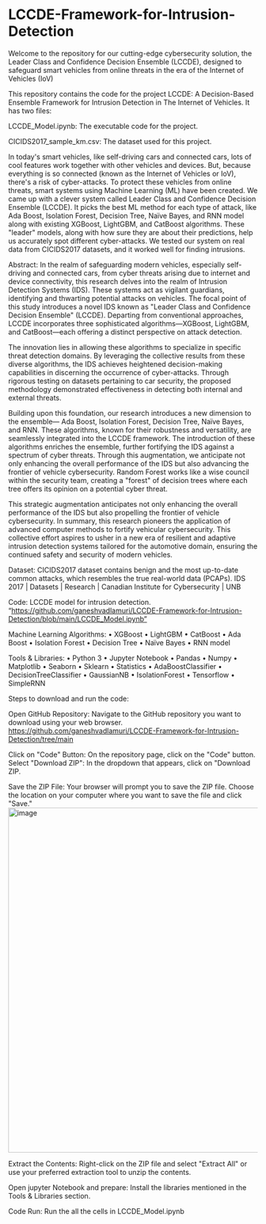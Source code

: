 # LCCDE-Framework-for-Intrusion-Detection
Welcome to the repository for our cutting-edge cybersecurity solution, the Leader Class and Confidence Decision Ensemble (LCCDE), designed to safeguard smart vehicles from online threats in the era of the Internet of Vehicles (IoV)

This repository contains the code for the project LCCDE: A Decision-Based Ensemble Framework for Intrusion Detection in The Internet of Vehicles. It has two files:

LCCDE_Model.ipynb: The executable code for the project.

CICIDS2017_sample_km.csv: The dataset used for this project.

In today's smart vehicles, like self-driving cars and connected cars, lots of cool features work together with other vehicles and devices. But, because everything is so connected (known as the Internet of Vehicles or IoV), there's a risk of cyber-attacks. To protect these vehicles from online threats, smart systems using Machine Learning (ML) have been created. We came up with a clever system called Leader Class and Confidence Decision Ensemble (LCCDE). It picks the best ML method for each type of attack, like Ada Boost, Isolation Forest, Decision Tree, Naïve Bayes, and RNN model along with existing XGBoost, LightGBM, and CatBoost algorithms. These "leader" models, along with how sure they are about their predictions, help us accurately spot different cyber-attacks. We tested our system on real data from CICIDS2017 datasets, and it worked well for finding intrusions.

Abstract:
In the realm of safeguarding modern vehicles, especially self-driving and connected cars, from cyber threats arising due to internet and device connectivity, this research delves into the realm of Intrusion Detection Systems (IDS). These systems act as vigilant guardians, identifying and thwarting potential attacks on vehicles. The focal point of this study introduces a novel IDS known as "Leader Class and Confidence Decision Ensemble" (LCCDE). Departing from conventional approaches, LCCDE incorporates three sophisticated algorithms—XGBoost, LightGBM, and CatBoost—each offering a distinct perspective on attack detection. 

The innovation lies in allowing these algorithms to specialize in specific threat detection domains. By leveraging the collective results from these diverse algorithms, the IDS achieves heightened decision-making capabilities in discerning the occurrence of cyber-attacks. Through rigorous testing on datasets pertaining to car security, the proposed methodology demonstrated effectiveness in detecting both internal and external threats.

Building upon this foundation, our research introduces a new dimension to the ensemble— Ada Boost, Isolation Forest, Decision Tree, Naïve Bayes, and RNN. These algorithms, known for their robustness and versatility, are seamlessly integrated into the LCCDE framework. The introduction of these algorithms enriches the ensemble, further fortifying the IDS against a spectrum of cyber threats. Through this augmentation, we anticipate not only enhancing the overall performance of the IDS but also advancing the frontier of vehicle cybersecurity. Random Forest works like a wise council within the security team, creating a "forest" of decision trees where each tree offers its opinion on a potential cyber threat. 

This strategic augmentation anticipates not only enhancing the overall performance of the IDS but also propelling the frontier of vehicle cybersecurity. In summary, this research pioneers the application of advanced computer methods to fortify vehicular cybersecurity. This collective effort aspires to usher in a new era of resilient and adaptive intrusion detection systems tailored for the automotive domain, ensuring the continued safety and security of modern vehicles.

Dataset: 
CICIDS2017 dataset contains benign and the most up-to-date common attacks, which resembles the true real-world data (PCAPs).
IDS 2017 | Datasets | Research | Canadian Institute for Cybersecurity | UNB

Code:
LCCDE model for intrusion detection. “https://github.com/ganeshvadlamuri/LCCDE-Framework-for-Intrusion-Detection/blob/main/LCCDE_Model.ipynb”

Machine Learning Algorithms:
•	XGBoost
•	LightGBM 
•	CatBoost
•	Ada Boost
•	Isolation Forest
•	Decision Tree
•	Naïve Bayes
•	RNN model

Tools & Libraries:
•	Python 3
•	Jupyter Notebook
•	Pandas 
•	Numpy 
•	Matplotlib
•	Seaborn 
•	Sklearn
•	Statistics
•	AdaBoostClassifier 
•	DecisionTreeClassifier
•	GaussianNB
•	IsolationForest
•	Tensorflow
•	SimpleRNN

Steps to download and run the code:

Open GitHub Repository: Navigate to the GitHub repository you want to download using your web browser.
https://github.com/ganeshvadlamuri/LCCDE-Framework-for-Intrusion-Detection/tree/main

Click on "Code" Button: On the repository page, click on the "Code" button.
Select "Download ZIP": In the dropdown that appears, click on "Download ZIP.
 

Save the ZIP File: Your browser will prompt you to save the ZIP file. Choose the location on your computer where you want to save the file and click "Save."
<img width="697" alt="image" src="https://github.com/ganeshvadlamuri/LCCDE-Framework-for-Intrusion-Detection/assets/85800035/ed7d4df7-9f30-4dd5-ad87-5747ee9a32bc">


Extract the Contents: Right-click on the ZIP file and select "Extract All" or use your preferred extraction tool to unzip the contents.

Open jupyter Notebook and prepare: Install the libraries mentioned in the Tools & Libraries section.

Code Run: Run the all the cells in LCCDE_Model.ipynb

